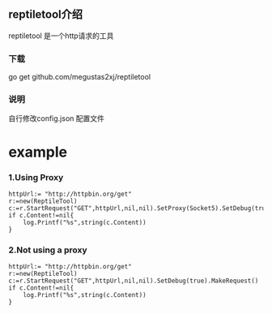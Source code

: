 ## reptiletool介绍

reptiletool 是一个http请求的工具

### 下载

go get github.com/megustas2xj/reptiletool


### 说明
自行修改config.json 配置文件


# example
### 1.Using Proxy

	httpUrl:= "http://httpbin.org/get"
	r:=new(ReptileTool)
	c:=r.StartRequest("GET",httpUrl,nil,nil).SetProxy(Socket5).SetDebug(true).MakeRequest()
	if c.Content!=nil{
		log.Printf("%s",string(c.Content))
	}

### 2.Not using a proxy

	httpUrl:= "http://httpbin.org/get"
	r:=new(ReptileTool)
	c:=r.StartRequest("GET",httpUrl,nil,nil).SetDebug(true).MakeRequest()
	if c.Content!=nil{
		log.Printf("%s",string(c.Content))
	}



